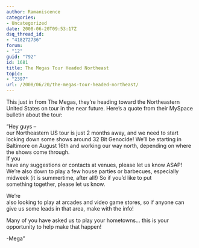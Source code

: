 ```yaml
---
author: Ramaniscence
categories:
- Uncategorized
date: 2008-06-20T09:53:17Z
dsq_thread_id:
- "418272736"
forum:
- "12"
guid: "792"
id: 1681
title: The Megas Tour Headed Northeast
topic:
- "2397"
url: /2008/06/20/the-megas-tour-headed-northeast/
---
```


This just in from The Megas, they&#8217;re heading toward the Northeastern United States on tour in the near future. Here&#8217;s a quote from their MySpace bulletin about the tour:

<div class="quoted-text">
  &#8220;Hey guys &#8211;<br /> our Northeastern US tour is just 2 months away, and we need to start<br /> locking down some shows around 32 Bit Genocide! We&#8217;ll be starting in<br /> Baltimore on August 16th and working our way north, depending on where<br /> the shows come through.
</div>

<div class="quoted-text">
  If you<br /> have any suggestions or contacts at venues, please let us know ASAP!<br /> We&#8217;re also down to play a few house parties or barbecues, especially<br /> midweek (it is summertime, after all!) So if you&#8217;d like to put<br /> something together, please let us know.</p> 
  
  <p>
    We&#8217;re<br /> also looking to play at arcades and video game stores, so if anyone can<br /> give us some leads in that area, make with the info!
  </p>
  
  <p>
    Many of you have asked us to play your hometowns&#8230; this is your opportunity to help make that happen!
  </p>
  
  <p>
    -Mega&#8221;
  </p>
</div>